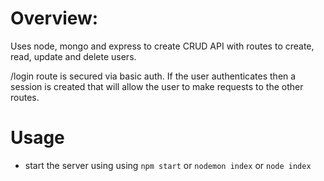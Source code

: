 # Overview:

Uses node, mongo and express to create CRUD API with routes
to create, read, update and delete users.

/login route is secured via basic auth. If the user authenticates
then a session is created that will allow the user to
make requests to the other routes.

# Usage

- start the server using using `npm start` or `nodemon index` or
  `node index`
